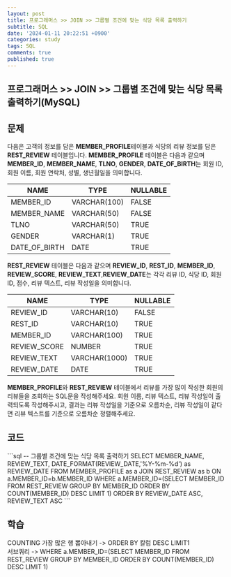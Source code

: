 ```yaml
---
layout: post
title: 프로그래머스 >> JOIN >> 그룹별 조건에 맞는 식당 목록 출력하기
subtitle: SQL
date: '2024-01-11 20:22:51 +0900'
categories: study
tags: SQL
comments: true
published: true
---
```

## 프로그래머스 >> JOIN >> 그룹별 조건에 맞는 식당 목록 출력하기(MySQL)

<h2>문제</h2>
다음은 고객의 정보를 담은 <b>MEMBER_PROFILE</b>테이블과 식당의 리뷰 정보를 담은 <b>REST_REVIEW</b> 테이블입니다. <b>MEMBER_PROFILE</b> 테이블은 다음과 같으며 <b>MEMBER_ID</b>, <b>MEMBER_NAME</b>, <b>TLNO</b>, <b>GENDER</b>, <b>DATE_OF_BIRTH</b>는 회원 ID, 회원 이름, 회원 연락처, 성별, 생년월일을 의미합니다.<br>
<table>
    <thead>
        <th>NAME</th>
        <th>TYPE</th>
        <th>NULLABLE</th>
    </thead>
    <tbody>
        <tr>
            <td>MEMBER_ID</td>
            <td>VARCHAR(100)</td>
            <td>FALSE</td>
        </tr>
        <tr>
            <td>MEMBER_NAME</td>
            <td>VARCHAR(50)</td>
            <td>FALSE</td>
        </tr>
        <tr>
            <td>TLNO</td>
            <td>VARCHAR(50)</td>
            <td>TRUE</td>
        </tr>
        <tr>
            <td>GENDER</td>
            <td>VARCHAR(1)</td>
            <td>TRUE</td>
        </tr>
        <tr>
            <td>DATE_OF_BIRTH</td>
            <td>DATE</td>
            <td>TRUE</td>
        </tr>
    </tbody>
</table>
<b>REST_REVIEW</b> 테이블은 다음과 같으며 <b>REVIEW_ID</b>, <b>REST_ID</b>, <b>MEMBER_ID</b>, <b>REVIEW_SCORE</b>, <b>REVIEW_TEXT</b>,<b>REVIEW_DATE</b>는 각각 리뷰 ID, 식당 ID, 회원 ID, 점수, 리뷰 텍스트, 리뷰 작성일을 의미합니다.<br>
<table>
    <thead>
        <th>NAME</th>
        <th>TYPE</th>
        <th>NULLABLE</th>
    </thead>
    <tbody>
        <tr>
            <td>REVIEW_ID</td>
            <td>VARCHAR(10)</td>
            <td>FALSE</td>
        </tr>
        <tr>
            <td>REST_ID</td>
            <td>VARCHAR(10)</td>
            <td>TRUE</td>
        </tr>
        <tr>
            <td>MEMBER_ID</td>
            <td>VARCHAR(100)</td>
            <td>TRUE</td>
        </tr>
        <tr>
            <td>REVIEW_SCORE</td>
            <td>NUMBER</td>
            <td>TRUE</td>
        </tr>
        <tr>
            <td>REVIEW_TEXT</td>
            <td>VARCHAR(1000)</td>
            <td>TRUE</td>
        </tr>
        <tr>
            <td>REVIEW_DATE</td>
            <td>DATE</td>
            <td>TRUE</td>
        </tr>
    </tbody>
</table>
<b>MEMBER_PROFILE</b>와 <b>REST_REVIEW</b> 테이블에서 리뷰를 가장 많이 작성한 회원의 리뷰들을 조회하는 SQL문을 작성해주세요. 회원 이름, 리뷰 텍스트, 리뷰 작성일이 출력되도록 작성해주시고, 결과는 리뷰 작성일을 기준으로 오름차순, 리뷰 작성일이 같다면 리뷰 텍스트를 기준으로 오름차순 정렬해주세요.<br>
<h2>코드</h2>
```sql
-- 그룹별 조건에 맞는 식당 목록 출력하기
SELECT MEMBER_NAME, REVIEW_TEXT, DATE_FORMAT(REVIEW_DATE,'%Y-%m-%d') as REVIEW_DATE
FROM MEMBER_PROFILE as a JOIN REST_REVIEW as b ON a.MEMBER_ID=b.MEMBER_ID
WHERE a.MEMBER_ID=(SELECT MEMBER_ID FROM REST_REVIEW GROUP BY MEMBER_ID ORDER BY COUNT(MEMBER_ID) DESC LIMIT 1)
ORDER BY REVIEW_DATE ASC, REVIEW_TEXT ASC
```
<h2>학습</h2>
COUNTING 가장 많은 행 뽑아내기 -> ORDER BY 칼럼 DESC LIMIT1<br>
서브쿼리 -> WHERE a.MEMBER_ID=(SELECT MEMBER_ID FROM REST_REVIEW GROUP BY MEMBER_ID ORDER BY COUNT(MEMBER_ID) DESC LIMIT 1)





